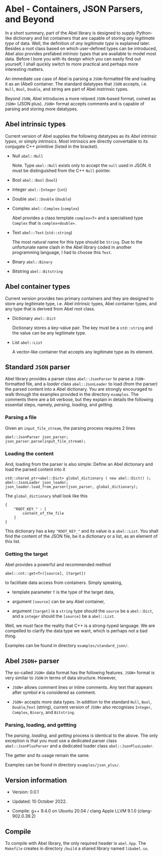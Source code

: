 # Abel - Containers, JSON Parsers, and Beyond

In a short summary, part of the Abel library is designed to supply Python-like dictionary and list containers that are capable of storing
*any legitimate type* of data. Well, the definition of *any legitimate type* is explained later. Besides a root class
based on which user-defined types can be introduced, Abel also provides
prefabed *intrinsic types* that are available to model most data. Before I bore you with its design which you can easily find out yourself, I shall
quickly switch to more practical and perhaps more interesting matters. 

An immediate use case of Abel is parsing a `JSON`-formatted file and loading
it as an (Abel) container. The standard datatypes that `JSON` accepts, i.e.
`Null`, `Bool`, `Double`, and string are part of Abel instrinsic types.

Beyond `JSON`, Abel introduces a more relaxed `JSON`-based format, coined as
`JSON+` (JSON plus). `JSON+` format accepts comments and is capable of parsing
and storing more datatypes.

## Abel intrinsic types

Current version of Abel supplies the following datatypes as its
*Abel intrinsic types*, or simply *intrinsics*. Most intrinsics are directly convertable to its conjugate C++ primitive (listed in the bracket).

- Null `abel::Null`

  Note. Type `abel::Null` exists only to accept the `null` used in JSON.
  It must be distinguished from the C++ `Null` pointer. 

- Bool `abel::Bool` (`bool`)

- Integer `abel::Integer` (`int`)

- Double `abel::Double` (`double`)

- Complex `abel::Complex` (`complex`)
  
  Abel provides a class template `complex<T>` and a specialised type
  `Complex` that is `complex<double>`.

- Text `abel::Text` (`std::string`)

  The most natural name for this type should be `String`. Due to the
  unfortunate name clash in the Abel library coded in another programming
  language, I had to choose this `Text`.

- Binary `abel::Binary`

- Bitstring `abel::Bitstring`

## Abel container types

Current version provides two primary containers and they are designed to store
any legitimate type, i.e. Abel intrinsic types, Abel container types, and any
type that is derived from Abel root class.

- Dictionary `abel::Dict`

  Dictionary stores a key-value pair. The key must be a `std::string` and
  the value can be any legitimate type.

- List `abel::List`

  A vector-like container that accepts any legitimate type as its element.

## Standard `JSON` parser

Abel library provides a parser class `abel::JsonParser` to parse a `JSON`-
formatted file, and a *loader* class `abel::JsonLoader` to load (from the
parser) the parsed content into a Abel dictionary. You are strongly encouraged
to walk through the examples provided in the directory `examples`. The comments
there are a bit verbose, but they explain in details the following essential
steps, namely, *parsing*, *loading*, and *getting*.

### Parsing a file

Given an `input_file_stream`, the parsing process requires 2 lines

```
abel::JsonParser json_parser;
json_parser.parse(input_file_stream);
```        

### Loading the content

And, loading from the parser is also simple: Define an Abel dictionary and
load the parsed content into it

```
std::shared_ptr<abel::Dict> global_dictionary ( new abel::Dict() );
abel::JsonLoader json_loader;
json_loader.load_from_parser(json_parser, global_dictionary);
```

The `global_dictionary` shall look like this
```
{
    "ROOT_KEY_" : [
        content_of_the_file
    ]
}
```
This dictionary has a key `"ROOT_KEY_"` and its value is a `abel::List`. You
shall find the content of the JSON file, be it a dictionary or a list, as an
element of this list.

### Getting the target

Abel provides a powerful and recommended method
```
abel::cnt::get<T>([source], [target])
```
to facilitate data access from containers. Simply speaking,

- template parameter `T` is the type of the target data,

- argument `[source]` can be any Abel container,

- argument `[target]` is a `string` type should the `source` be a `abel::Dict`,
  and a `integer` should the `[source]` be a `abel::List`.

Well, we must face the reality that C++ is a strong-typed language. We are
compelled to clarify the data type we want, which is perhaps not a bad thing.

Examples can be found in directory `examples/standard_json/`.

## Abel `JSON+` parser

The so-called `JSON+` data format has the following features. `JSON+` format
is very similar to `JSON` in terms of data structure. However,

- `JSON+` allows comment lines or inline comments. Any text that appears
  after symbol `#` is considered as comment.

- `JSON+` accepts more data types. In addition to the standard `Null`, `Bool`,
  `Double`,`Text` (string), current version of `JSON+` also recognises
  `Integer`, `Complex`, `Binary`, and `Bitstring`.

### Parsing, loading, and gettting

The *parsing*, *loading*, and *getting* process is identical to the above.
The only exception is that you must use a dedicated parser class
`abel::JsonPlusParser` and a dedicated loader class `abel::JsonPlusLoader`.

The getter and its usage remain the same.

Examples can be found in directory `examples/json_plus/`.

## Version information

- Version: 0.0.1

- Updated: 10 October 2022.

- Compile: g++ 9.4.0 on Ubuntu 20.04 / clang Apple LLVM 9.1.0 (clang-902.0.39.2)

## Compile

To compile with Abel library, the only required header is `abel.hpp`.
The `Makefile` creates in directory `/build` a shared library named `libabel.so`.